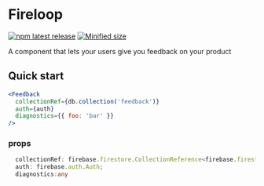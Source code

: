 # Fireloop

[![npm latest release](https://badgen.net/npm/v/fireloop)](https://www.npmjs.com/fireloop)
[![Minified size](https://badgen.net/bundlephobia/min/fireloop)](https://bundlephobia.com/result?p=fireloop)

A component that lets your users give you feedback on your product

<!-- [![Storybook badge](https://raw.githubusercontent.com/storybookjs/brand/master/badge/badge-storybook.svg)](https://antlervc.github.io/multiselect) -->

<!-- [**Full documentation with props**](https://antlervc.github.io/multiselect?path=/docs/multiselect--multiple) -->

## Quick start

```jsx
<Feedback
  collectionRef={db.collection('feedback')}
  auth={auth}
  diagnostics={{ foo: 'bar' }}
/>
```

### props

```ts
  collectionRef: firebase.firestore.CollectionReference<firebase.firestore.DocumentData>;
  auth: firebase.auth.Auth;
  diagnostics:any
```
